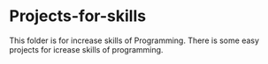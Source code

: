 # Projects-for-skills
This folder is for increase skills of Programming.
There is some easy projects for icrease skills of programming.

